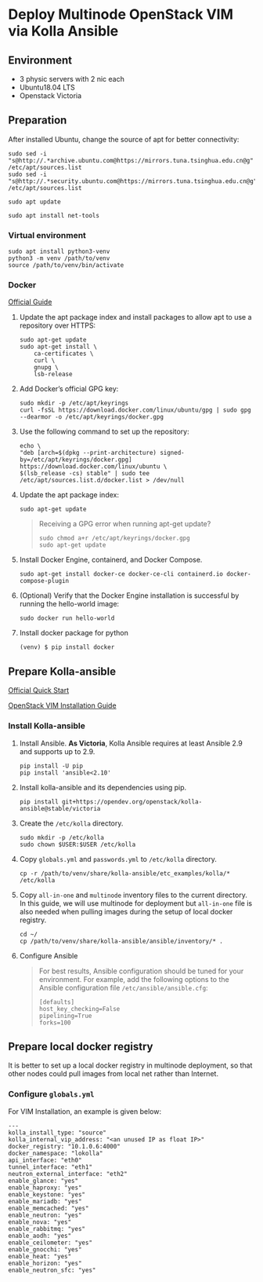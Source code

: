 # Deploy Multinode OpenStack VIM via Kolla Ansible

## Environment

* 3 physic servers with 2 nic each
* Ubuntu18.04 LTS
* Openstack Victoria

## Preparation

After installed Ubuntu, change the source of apt for better connectivity:
```(bash)
sudo sed -i "s@http://.*archive.ubuntu.com@https://mirrors.tuna.tsinghua.edu.cn@g" /etc/apt/sources.list
sudo sed -i "s@http://.*security.ubuntu.com@https://mirrors.tuna.tsinghua.edu.cn@g" /etc/apt/sources.list

sudo apt update

sudo apt install net-tools
```

### Virtual environment

```
sudo apt install python3-venv
python3 -m venv /path/to/venv
source /path/to/venv/bin/activate
```

### Docker

[Official Guide](https://docs.docker.com/engine/install/ubuntu/)

1. Update the apt package index and install packages to allow apt to use a repository over HTTPS:
    ```
    sudo apt-get update
    sudo apt-get install \
        ca-certificates \
        curl \
        gnupg \
        lsb-release
    ```

2. Add Docker’s official GPG key:
    ```
    sudo mkdir -p /etc/apt/keyrings
    curl -fsSL https://download.docker.com/linux/ubuntu/gpg | sudo gpg --dearmor -o /etc/apt/keyrings/docker.gpg
    ```

3. Use the following command to set up the repository:
    ```
    echo \
    "deb [arch=$(dpkg --print-architecture) signed-by=/etc/apt/keyrings/docker.gpg] https://download.docker.com/linux/ubuntu \
    $(lsb_release -cs) stable" | sudo tee /etc/apt/sources.list.d/docker.list > /dev/null
    ```

4. Update the apt package index:
    ```
    sudo apt-get update
    ```
    >Receiving a GPG error when running apt-get update?
    >```
    >sudo chmod a+r /etc/apt/keyrings/docker.gpg
    >sudo apt-get update
    >```

5. Install Docker Engine, containerd, and Docker Compose.
    ```
    sudo apt-get install docker-ce docker-ce-cli containerd.io docker-compose-plugin
    ```

6. (Optional) Verify that the Docker Engine installation is successful by running the hello-world image:
    ```
    sudo docker run hello-world
    ```

7. Install docker package for python
    ```
    (venv) $ pip install docker
    ```

## Prepare Kolla-ansible

[Official Quick Start](https://docs.openstack.org/kolla-ansible/victoria/user/quickstart.html)

[OpenStack VIM Installation Guide](https://docs.openstack.org/tacker/victoria/install/openstack_vim_installation.html)

### Install Kolla-ansible

1. Install Ansible. **As Victoria**, Kolla Ansible requires at least Ansible 2.9 and supports up to 2.9.
    ```
    pip install -U pip
    pip install 'ansible<2.10'
    ```

2. Install kolla-ansible and its dependencies using pip.
    ```
    pip install git+https://opendev.org/openstack/kolla-ansible@stable/victoria
    ```

3. Create the `/etc/kolla` directory.
    ```
    sudo mkdir -p /etc/kolla
    sudo chown $USER:$USER /etc/kolla
    ```

4. Copy `globals.yml` and `passwords.yml` to `/etc/kolla` directory.
    ```
    cp -r /path/to/venv/share/kolla-ansible/etc_examples/kolla/* /etc/kolla
    ```

5. Copy `all-in-one` and `multinode` inventory files to the current directory. In this guide, we will use multinode for deployment but `all-in-one` file is also needed when pulling images during the setup of local docker registry.
    ```
    cd ~/
    cp /path/to/venv/share/kolla-ansible/ansible/inventory/* .
    ```

6. Configure Ansible
    >For best results, Ansible configuration should be tuned for your environment. For example, add the following options to the Ansible configuration file `/etc/ansible/ansible.cfg`:
    >```
    >[defaults]
    >host_key_checking=False
    >pipelining=True
    >forks=100
    >```

## Prepare local docker registry

It is better to set up a local docker registry in multinode deployment, so that other nodes could pull images from local net rather than Internet. 

### Configure `globals.yml`
For VIM Installation, an example is given below:
```(YAML)
---
kolla_install_type: "source"
kolla_internal_vip_address: "<an unused IP as float IP>"
docker_registry: "10.1.0.6:4000"
docker_namespace: "lokolla"
api_interface: "eth0"
tunnel_interface: "eth1"
neutron_external_interface: "eth2"
enable_glance: "yes"
enable_haproxy: "yes"
enable_keystone: "yes"
enable_mariadb: "yes"
enable_memcached: "yes"
enable_neutron: "yes"
enable_nova: "yes"
enable_rabbitmq: "yes"
enable_aodh: "yes"
enable_ceilometer: "yes"
enable_gnocchi: "yes"
enable_heat: "yes"
enable_horizon: "yes"
enable_neutron_sfc: "yes"
```

